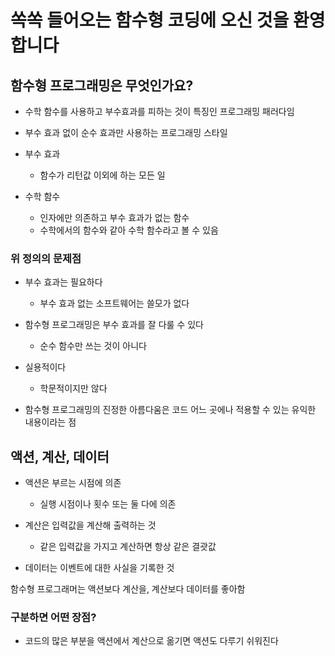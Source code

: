 # 쏙쏙 들어오는 함수형 코딩에 오신 것을 환영합니다

## 함수형 프로그래밍은 무엇인가요?

* 수학 함수를 사용하고 부수효과를 피하는 것이 특징인 프로그래밍 패러다임
* 부수 효과 없이 순수 효과만 사용하는 프로그래밍 스타일

* 부수 효과
  + 함수가 리턴값 이외에 하는 모든 일

* 수학 함수
  + 인자에만 의존하고 부수 효과가 없는 함수
  + 수학에서의 함수와 같아 수학 함수라고 볼 수 있음

### 위 정의의 문제점

* 부수 효과는 필요하다
  + 부수 효과 없는 소프트웨어는 쓸모가 없다

* 함수형 프로그래밍은 부수 효과를 잘 다룰 수 있다
  + 순수 함수만 쓰는 것이 아니다

* 실용적이다
  + 학문적이지만 않다

* 함수형 프로그래밍의 진정한 아름다움은 코드 어느 곳에나 적용할 수 있는 유익한 내용이라는 점

## 액션, 계산, 데이터

* 액션은 부르는 시점에 의존
  + 실행 시점이나 횟수 또는 둘 다에 의존

* 계산은 입력값을 계산해 출력하는 것
  + 같은 입력값을 가지고 계산하면 항상 같은 결괏값

* 데이터는 이벤트에 대한 사실을 기록한 것

함수형 프로그래머는 액션보다 계산을, 계산보다 데이터를 좋아함

### 구분하면 어떤 장점?

- 코드의 많은 부분을 액션에서 계산으로 옮기면 액션도 다루기 쉬워진다

